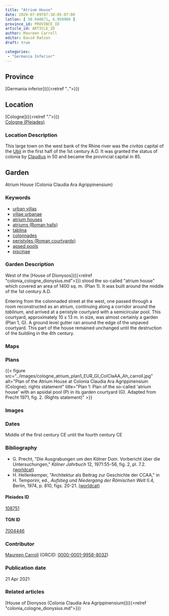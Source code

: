 ```yaml
---
title: "Atrium House"
date: 2020-07-09T07:38:05-07:00
latlon: [ 50.940671, 6.959908 ]
province_id: PROVINCE_ID
article_id: ARTICLE_ID
author: Maureen Carroll
editor: David Ratzan
draft: true

categories:
 - "Germania Inferior"
---
```


## Province
[Germania inferior]({{<relref "..">}})

## Location

[Cologne]({{<relref ".">}}) \
[Cologne (Pleiades)](https://pleiades.stoa.org/places/108751)

### Location Description
This large town on the west bank of the Rhine river was the *civitas* capital of the [Ubii](link) in the first half of the 1st century A.D. It was granted the status of colonia by [Claudius](link) in 50 and became the provincial capital in 85.

<!--## Sublocation-->

<!--
[AREA WITHIN LOCATION, LIKE “PALATINE HILL”](GEOREFERENCE LINK)
A sublocation is any area larger than an individual garden, but located within a location. I would always try to include a link to a controlled vocabulary here if possible. This ID may well be different from the Garden ID, e.g., Pompeii versus a Garden in one of the houses which has its own Pleiades ID.
-->

<!--### Sublocation Description-->

<!-- DESCRIPTION -->

## Garden
Atrium House (Colonia Claudia Ara Agrippinensium)

### Keywords
- [urban villas](#)
- [villae urbanae](http://vocab.getty.edu/page/aat/300005520)
- [atrium houses](http://vocab.getty.edu/page/aat/300005451)
- [atriums (Roman halls)](http://vocab.getty.edu/page/aat/300004097)
- [tablina](http://vocab.getty.edu/page/aat/300004180)
- [colonnades](http://vocab.getty.edu/page/aat/300002613)
- [peristyles (Roman courtyards)](http://vocab.getty.edu/page/aat/300080971)
- [apsed pools](#)
- [piscinae]( http://vocab.getty.edu/page/aat/300375619)

### Garden Description
West of the [House of Dionysos]({{<relref "colonia_cologne_dionysius.md">}}) stood the so-called "atrium house" which covered an area of 1400 sq. m. (Plan 1). It was built around the middle of the 1st century A.D.  

Entering from the colonnaded street at the west, one passed through a room reconstructed as an atrium, continuing along a corridor around the *tablinum*, and arrived at a peristyle courtyard with a semicircular pool. This courtyard, approximately 10 x 13 m. in size, was almost certainly a garden (Plan 1, G). A ground level gutter ran around the edge of the unpaved courtyard. This part of the house remained unchanged until the destruction of the building in the 4th century.

### Maps

<!--
{{< figure src="IMG_URL" alt="ALT_TEXT" title="CAPTION" >}}
-->

### Plans
{{< figure src="../images/cologne_atrium_plan1_EUR_GI_ColClaAA_Ah_carroll.jpg" alt="Plan of the Atrium House at Colonia Claudia Ara Agrippinensium (Cologne); rights statement" title="Plan 1: Plan of the so-called 'atrium house' with an apsidal pool (P) in its garden courtyard (G). Adapted from Precht 1971, fig. 2. (Rights statement)" >}}

### Images

<!--
{{< figure src="IMG_URL" alt="ALT_TEXT" title="CAPTION" >}}
-->

### Dates
Middle of the first century CE until the fourth century CE

### Bibliography
- G. Precht, "Die Ausgrabungen um den Kölner Dom. Vorbericht über die Untersuchungen," *Kölner Jahrbuch* 12, 1971:55-56, fig. 2, pl. 7.2. [(worldcat)](http://www.worldcat.org/oclc/638867317)  
- H. Hellenkemper, "Architektur als Beitrag zur Geschichte der CCAA," in H. Temporini, ed., *Aufstieg und Niedergang der Römischen Welt* II.4, Berlin, 1974, p. 810, figs. 20-21. [(worldcat)](link)    

<!--#### Periodo ID-->

<!-- [PERIODO_ID](https://pleiades.stoa.org/places/PLEIADES_ID) -->

#### Pleiades ID

[108751](https://pleiades.stoa.org/places/108751)

#### TGN ID
[7004446](http://vocab.getty.edu/page/tgn/7004446)

### Contributor
[Maureen Carroll](link) (ORCID: [0000-0001-9958-8032](https://orcid.org/0000-0001-9958-8032))    

### Publication date

21 Apr 2021

### Related articles

[House of Dionysos (Colonia Claudia Ara Agrippinensium)]({{<relref "colonia_cologne_dionysius.md">}})